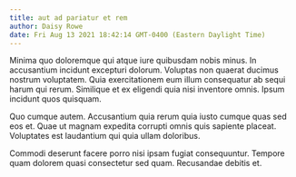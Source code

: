 ```yaml
---
title: aut ad pariatur et rem
author: Daisy Rowe
date: Fri Aug 13 2021 18:42:14 GMT-0400 (Eastern Daylight Time)
---
```

Minima quo doloremque qui atque iure quibusdam nobis minus. In accusantium incidunt excepturi dolorum. Voluptas non quaerat ducimus nostrum voluptatem. Quia exercitationem eum illum consequatur ab sequi harum qui rerum. Similique et ex eligendi quia nisi inventore omnis. Ipsum incidunt quos quisquam.

 Quo cumque autem. Accusantium quia rerum quia iusto cumque quas sed eos et. Quae ut magnam expedita corrupti omnis quis sapiente placeat. Voluptates est laudantium qui quia ullam doloribus.

 Commodi deserunt facere porro nisi ipsam fugiat consequuntur. Tempore quam dolorem quasi consectetur sed quam. Recusandae debitis et.
